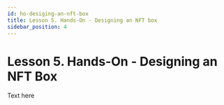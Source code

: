 ```yaml
---
id: ho-desiging-an-nft-box
title: Lesson 5. Hands-On - Designing an NFT box
sidebar_position: 4
---
```


# Lesson 5. Hands-On - Designing an NFT Box

Text here